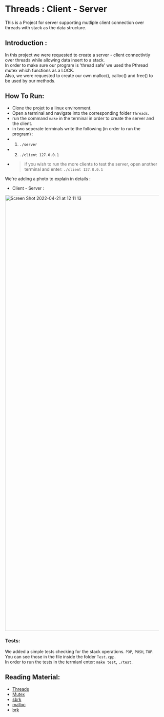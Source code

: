 
# Threads : Client - Server
This is a Project for server supporting mutliple client connection over threads with stack as the data structure. </br>


## Introduction :

In this project we were requested to create a server - client connectivtiy over threads while allowing data insert to a stack. </br>
In order to make sure our program is 'thread safe' we used the Pthread mutex which functions as a LOCK. </br>
Also, we were requested to create our own malloc(), calloc() and free() to be used by our methods. </br>

## How To Run:

- Clone the projet to a linux environment. </br>
- Open a terminal and navigate into the corresponding folder ``Threads``. </br>
- run the command ``make`` in the terminal in order to create the server and the client. </br>
- in two seperate terminals write the following (in order to run the program) : </br>
- 1. ``./server`` </br>
- 2. ``./client 127.0.0.1`` </br>
- > if you wish to run the more clients to test the server, open another terminal and enter: ``./client 127.0.0.1`` </br>

We're adding a photo to explain in details : </br>
* Client - Server :
<img width="1429" alt="Screen Shot 2022-04-21 at 12 11 13" src="https://user-images.githubusercontent.com/73894107/164423777-f7762b01-1fcd-4242-8433-54d09b4c9f9e.png">

### Tests:
We added a simple tests checking for the stack operations. ``POP``, ``PUSH``, ``TOP``. </br>
You can see those in the file inside the folder ``Test.cpp``. </br>
In order to run the tests in the termianl enter: ``make test``, ``./test``. </br>


## Reading Material:

- [Threads](https://www.geeksforgeeks.org/multithreading-c-2/)
- [Mutex](https://man7.org/linux/man-pages/man3/pthread_mutex_lock.3p.html)
- [sbrk](https://linux.die.net/man/2/sbrk)
- [malloc](https://www.tutorialspoint.com/c_standard_library/c_function_malloc.htm)
- [brk](https://man7.org/linux/man-pages/man2/fork.2.html)

